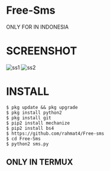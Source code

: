 # Free-Sms

ONLY FOR IN INDONESIA

# SCREENSHOT

![ss1](https://github.com/hekelpro/Free-Sms/blob/master/image/Screenshot_20200727_120823-picsay.jpg)
![ss2](https://github.com/hekelpro/Free-Sms/blob/master/image/Screenshot_20200727_120827.jpg)

# INSTALL

```
$ pkg update && pkg upgrade
$ pkg install python2
$ pkg install git
$ pip2 install mechanize
$ pip2 install bs4
$ https://github.com/rahmat4/Free-sms
$ cd Free-Sms
$ python2 sms.py
```

## ONLY IN TERMUX
